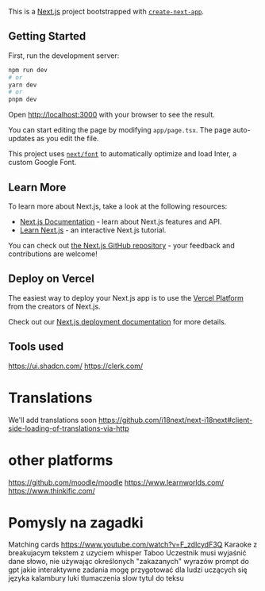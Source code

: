 This is a [Next.js](https://nextjs.org/) project bootstrapped with [`create-next-app`](https://github.com/vercel/next.js/tree/canary/packages/create-next-app).

## Getting Started

First, run the development server:

```bash
npm run dev
# or
yarn dev
# or
pnpm dev
```

Open [http://localhost:3000](http://localhost:3000) with your browser to see the result.

You can start editing the page by modifying `app/page.tsx`. The page auto-updates as you edit the file.

This project uses [`next/font`](https://nextjs.org/docs/basic-features/font-optimization) to automatically optimize and load Inter, a custom Google Font.

## Learn More

To learn more about Next.js, take a look at the following resources:

- [Next.js Documentation](https://nextjs.org/docs) - learn about Next.js features and API.
- [Learn Next.js](https://nextjs.org/learn) - an interactive Next.js tutorial.

You can check out [the Next.js GitHub repository](https://github.com/vercel/next.js/) - your feedback and contributions are welcome!

## Deploy on Vercel

The easiest way to deploy your Next.js app is to use the [Vercel Platform](https://vercel.com/new?utm_medium=default-template&filter=next.js&utm_source=create-next-app&utm_campaign=create-next-app-readme) from the creators of Next.js.

Check out our [Next.js deployment documentation](https://nextjs.org/docs/deployment) for more details.


## Tools used
https://ui.shadcn.com/
https://clerk.com/

# Translations
We'll add translations soon https://github.com/i18next/next-i18next#client-side-loading-of-translations-via-http

# other platforms
https://github.com/moodle/moodle
https://www.learnworlds.com/
https://www.thinkific.com/

# Pomysly na zagadki
Matching cards https://www.youtube.com/watch?v=F_zdlcydF3Q
Karaoke z breakujacym tekstem z uzyciem whisper
Taboo Uczestnik musi wyjaśnić dane słowo, nie używając określonych "zakazanych" wyrazów
prompt do gpt jakie interaktywne zadania mogę przygotować dla ludzi uczących się języka
kalambury
luki
tlumaczenia slow
tytul do teksu
